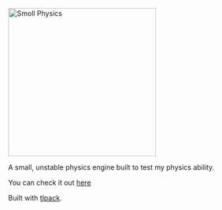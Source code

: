 <img width="300" alt="Smoll Physics" src="https://user-images.githubusercontent.com/11367844/144294925-67ee7cf6-923f-4313-96ac-c0f6d4d27f01.png">

A small, unstable physics engine built to test my physics ability.

You can check it out [here](https://lino-levan.github.io/smoll-physics/)

Built with [tlpack](https://github.com/lino-levan/tlpack).

